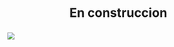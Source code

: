 # <p align="center">En construccion</p>

![](https://img.freepik.com/fotos-premium/caricatura-trabajador-construccion-sosteniendo-pedazo-papel_487986-33685.jpg)
